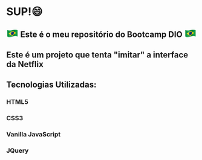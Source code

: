 #                               SUP!😄

## [![img](https://raw.githubusercontent.com/zesy/zesy/main/_flags.ico/brazil-flag-32.png)](https://raw.githubusercontent.com/zesy/zesy/main/_flags.ico/brazil-flag-32.png) Este é o meu repositório do Bootcamp DIO [![img](https://raw.githubusercontent.com/zesy/zesy/main/_flags.ico/brazil-flag-32.png)](https://raw.githubusercontent.com/zesy/zesy/main/_flags.ico/brazil-flag-32.png)



## Este é um projeto que tenta "imitar" a interface da Netflix

## Tecnologias Utilizadas:

### HTML5

### CSS3

### Vanilla JavaScript

### JQuery








